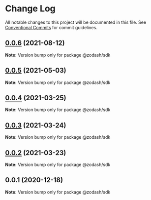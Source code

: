 # Change Log

All notable changes to this project will be documented in this file.
See [Conventional Commits](https://conventionalcommits.org) for commit guidelines.

## [0.0.6](https://github.com/zcorky/zodash/compare/@zodash/sdk@0.0.5...@zodash/sdk@0.0.6) (2021-08-12)

**Note:** Version bump only for package @zodash/sdk





## [0.0.5](https://github.com/zcorky/zodash/compare/@zodash/sdk@0.0.4...@zodash/sdk@0.0.5) (2021-05-03)

**Note:** Version bump only for package @zodash/sdk





## [0.0.4](https://github.com/zcorky/zodash/compare/@zodash/sdk@0.0.3...@zodash/sdk@0.0.4) (2021-03-25)

**Note:** Version bump only for package @zodash/sdk





## [0.0.3](https://github.com/zcorky/zodash/compare/@zodash/sdk@0.0.2...@zodash/sdk@0.0.3) (2021-03-24)

**Note:** Version bump only for package @zodash/sdk





## [0.0.2](https://github.com/zcorky/zodash/compare/@zodash/sdk@0.0.1...@zodash/sdk@0.0.2) (2021-03-23)

**Note:** Version bump only for package @zodash/sdk





## 0.0.1 (2020-12-18)

**Note:** Version bump only for package @zodash/sdk
